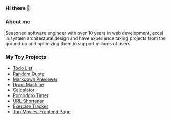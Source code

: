 ### Hi there 👋

### About me
Seasoned software engineer with over 10 years in web development, excel in system architectural design and have experience taking projects from the ground up and optimizing them to support millions of users.

<!--
**gaomingyang/gaomingyang** is a ✨ _special_ ✨ repository because its `README.md` (this file) appears on your GitHub profile.

Here are some ideas to get you started:

- 🔭 I’m currently working on ...
- 🌱 I’m currently learning ...
- 👯 I’m looking to collaborate on ...
- 🤔 I’m looking for help with ...
- 💬 Ask me about ...
- 📫 How to reach me: ...
- 😄 Pronouns: ...
- ⚡ Fun fact: ...
-->


<!--
10+ years of experience developing backend systems with Golang and PHP.
### Personal Side Projects
- [My Blog](https://blog.gaomingyang.cn)
- 万能识图-微信小程序

 My Resume email me for access code 
 -->

### My Toy Projects
* [Todo List](https://todo.gaomingyang.cn)
* [Random Quote](https://random-quote.gaomingyang.cn)
* [Markdown Previewer](https://markdown.gaomingyang.cn)
* [Drum Machine](https://drum-machine.gaomingyang.cn)
* [Calculator](https://calculator.gaomingyang.cn)
* [Pomodoro Timer](https://pomodoro-timer.gaomingyang.cn)
* [URL Shortener](https://urlshortener.gaomingyangcn.repl.co)
* [Exercise Tracker](https://exercisetracker.gaomingyangcn.repl.co)
* [Top Movies-Frontend Page](https://top-movies.gaomingyangcn.repl.co)
